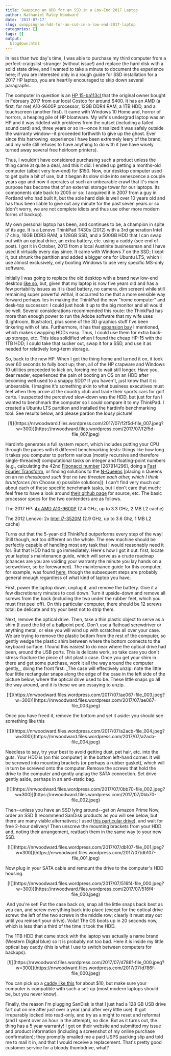 ```yaml
---
title: Swapping an HDD for an SSD in a Low-End 2017 Laptop
author: Nathaniel Raley Woodward
date: '2017-07-17'
slug: swapping-an-hdd-for-an-ssd-in-a-low-end-2017-laptop
categories: []
tags: []
output:
  blogdown:html
---
```

In less than two day's time, I was able to purchase my third computer from a perfect-craigslist-stranger (without issue!) and replace the hard disk with a solid state drive, and I wanted to take a minute to document the experience here; if you are interested only in a rough guide for SSD installation for a 2017 HP laptop, you are heartily encouraged to skip down several paragraphs.  
  
The computer in question is an [HP 15-ba113cl ](https://support.hp.com/si-en/document/c05300932)that the original owner bought in February 2017 from our local Costco for around $400. It has an AMD (a first, for me) A10-9600P processor, 12GB DDR4 RAM, a 1TB HDD, and a touchscreen (another first). It came with Windows 10 Home and, horror of horrors, a heaping pile of HP bloatware. My wife's undergrad laptop was an HP and it was riddled with problems from the outset (including a failed sound card) and, three years or so in--once it realized it was safely outside the warranty window--it proceeded forthwith to give up the ghost. Ever since this harrowing  experience I have been extremely leery of the brand, and my wife still refuses to have anything to do with it (we have wisely turned away several free heirloom printers).  


  


Thus, I wouldn't have considered purchasing such a product unless the thing came at quite a deal, and this it did: I ended up getting a months-old computer (albeit very low-end) for $150. Now, our desktop computer used to get quite a bit of use, but it began its slow slide into senescence a couple years ago and now it operates at such an unbearable crawl that it's main purpose has become that of an external storage tower for our laptops. Its components date back to 2005 or so: I acquired it in 2007 from a guy in Portland who had built it, but the sole hard disk is well over 10 years old and has thus been liable to give out any minute for the past seven years or so (don't worry, we are not complete idiots and thus use other more modern forms of backup).

  


My own personal laptop has been, and continues to be, a champion in spite of its age. It is a Lenovo ThinkPad T430s (2012) with a 3rd generation Intel i7 chip, 16GB DDR3 RAM, a 128GB SSD, and a 500GB HDD that I can swap out with an optical drive, an extra battery, etc. using a caddy (see end of post). I got it in October, 2013 from a local Austinite businessman and I have used it virtually every day since. It came with Windows 7 on the SSD; I kept it, but shrunk the partition and added a bigger one for Ubuntu LTS, which I use almost exclusively, only booting Windows to use very specific MS-only software. 

  


Initially I was going to replace the old desktop with a brand new low-end desktop [like so](https://www.amazon.com/dp/B071DM6TWM/), but, given that my laptop is now five years old and has a few portability issues as it is (bad battery, no camera, dim screen) while still remaining super powerful withal, it occurred to me that a more sensible way forward perhaps lies in making the ThinkPad the new "home computer" and desk-top successor: I could just hook it up to the big monitor and all would be well. Several considerations recommended this route: the ThinkPad has more than enough power to run the Adobe software that my wife uses (Lightroom, Illustrator), plus some of the 3D graphics stuff I've been tinkering with of late. Furthermore, it has that [expansion bay](https://en.wikipedia.org/wiki/Thinkpad_UltraBay) I mentioned, which makes swapping HDDs easy. Thus, I could use them for extra back-up storage, etc. This idea solidified when I found the cheap HP-15 with the 1TB HDD; I could take that sucker out, swap it for a SSD, and use it as needed for relatively long-term storage. 

  


So, back to the new HP. When I got the thing home and turned it on, it took over 60 seconds to fully boot up; then, all of the HP crapware and Windows 10 utilities proceeded to kick on, forcing me to wait still longer. Have you, dear reader, experienced the pain of booting an OS on an HDD after becoming well used to a snappy SDD? If you haven't, just know that it is unbearable. I imagine it's something akin to what business executives must feel when they arrive at the country club and trade their sports cars for golf carts. I suspected the perceived slow-down was the HDD, but just for fun I wanted to benchmark the computer so I could compare it to my ThinkPad. I created a Ubuntu LTS partition and installed the hardinfo benchmarking tool. See results below, and please pardon the lousy picture!

  

<center>
[![](https://nrwoodward.files.wordpress.com/2017/07/f2f5d-file_007.jpeg?w=300)](https://nrwoodward.files.wordpress.com/2017/07/f2f5d-file_007.jpeg)
</center>
  


Hardinfo generates a full system report, which includes putting your CPU through the paces with 6 different benchmarking tests: things like how long it takes you computer to perform various (mostly recursive and therefore single-threaded) computational tasks on integer and floating-point numbers (e.g., calculating the 42nd [Fibonacci number](https://en.wikipedia.org/wiki/Fibonacci_number) [267914296], doing a [Fast Fourier Transform](https://en.wikipedia.org/wiki/Fast_Fourier_transform#Algorithms), or finding solutions to the [N-Queens](http://groups.csail.mit.edu/cag/raw/benchmark/suites/nqueens/README.html) [placing n Queens on an n*n chessboard such that no two threaten each other, which I think bruteforces (n*n Choose n) possible solutions]). I can't find very much out about each of these specific benchmark tasks, but I don't care that much: feel free to have a look around [their github page](https://github.com/lpereira/hardinfo/) for source, etc. The basic processor specs for the two contenders are as follows.

  


The 2017 HP: [4x AMD A10-9600P](http://cpuboss.com/cpu/AMD-A10-7th-Gen-A10-9600P) (2.4 GHz, up to 3.3 GHz, 2 MB L2 cache)

The 2012 Lenovo: 2x [Intel i7-3520M](http://cpuboss.com/cpu/Intel-Core-i7-3520M?q=Intel%20Core%20i7%203520M&ts=1500312575919) (2.9 GHz, up to 3.6 Ghz, 1 MB L2 cache)  


  


Turns out that the 5-year-old ThinkPad outperforms every step of the way! Still though, not too different on the whole. The new machine should be perfectly capable of handling most any task that I would reasonably need it for. But that HDD had to go immediately. Here's how I got it out: first, locate your laptop's maintenance guide, which will serve as a crude roadmap (chances are you are voiding your warranty the minute you lay hands on a screwdriver, so be forewarned). The maintenance guide for this computer, for example, was found [here](http://h10032.www1.hp.com/ctg/Manual/c05227786), though the subsequent steps are probably general enough regardless of what kind of laptop you have.   
  
First, power the laptop down, unplug it, and remove the battery. Give it a few discretionary minutes to cool down. Turn it upside-down and remove all screws from the back (including the two under the rubber feet, which you must first peel off). On this particular computer, there should be 12 screws total: be delicate and try your best not to strip them.  
  
Next, remove the optical drive. Then, take a thin plastic object to serve as a shim (I used the lid of a ballpoint pen). Don't use a flathead screwdriver or anything metal, or else you will wind up with scratches all over your case. We are trying to remove the plastic bottom from the rest of the computer, so gently wedge the plastic shim between where the bottom connects to the keyboard surface. I found this easiest to do near where the optical drive had been, around the USB ports. This is delicate work, so take care you don't stress-fracture the piece of shit plastic case. Once you get your shim in there and get some purchase, work it all the way around the computer gently,_ doing the front first. _The case will effectively unzip: note the little four little rectangular snaps along the edge of the case in the left side of the picture below, where the optical drive used to be. These little snaps go all the way around, and it is these we are essaying to unzip.  


  

<center>
[![](https://nrwoodward.files.wordpress.com/2017/07/ae067-file_003.jpeg?w=300)](https://nrwoodward.files.wordpress.com/2017/07/ae067-file_003.jpeg)
</center>
  
Once you have freed it, remove the bottom and set it aside: you should see something like this  
  

<center>
[![](https://nrwoodward.files.wordpress.com/2017/07/a2acb-file_004.jpeg?w=300)](https://nrwoodward.files.wordpress.com/2017/07/a2acb-file_004.jpeg)
</center>
  
Needless to say, try your best to avoid getting dust, pet hair, etc. into the guts. Your HDD is (on this computer) in the bottom left-hand corner. It will be screwed into mounting brackets (or perhaps a rubber gasket), which will in turn be screwed onto the computer. Remove the screws that hold the drive to the computer and gently unplug the SATA connection. Set drive gently aside, perhaps in an anti-static bag.  
  

<center>
[![](https://nrwoodward.files.wordpress.com/2017/07/0bb70-file_002.jpeg?w=300)](https://nrwoodward.files.wordpress.com/2017/07/0bb70-file_002.jpeg)
</center>
  
Then--unless you have an SSD lying around--get on Amazon Prime Now, order an SSD (I recommend SanDisk products as you will see below, but there are many viable alternatives; I used [this particular drive](https://www.amazon.com/dp/B01F9G414U/ref=twister_B01FVDTA0G?_encoding=UTF8&psc=1)), and wait for free 2-hour delivery! Then unscrew the mounting brackets from your HDD and, noting their arrangement, reattach them in the same way to your new SSD.  
  

<center>
[![](https://nrwoodward.files.wordpress.com/2017/07/db107-file_001.jpeg?w=300)](https://nrwoodward.files.wordpress.com/2017/07/db107-file_001.jpeg)
</center>
  
Now plug in your SATA cable and remount the drive to the computer's HDD housing.  
  

<center>
[![](https://nrwoodward.files.wordpress.com/2017/07/516f4-file_000.jpeg?w=300)](https://nrwoodward.files.wordpress.com/2017/07/516f4-file_000.jpeg)
</center>
  


 And you're set! Put the case back on, snap all the little snaps back best as you can, and screw everything back into place (except for the optical drive screw: the left of the two screws in the middle row; clearly it must stay out until you reinsert your drive). Voila! The OS boots up in 20 seconds now, which is less than a third of the time it took the HDD.  
  
The 1TB HDD that came stock with the laptop was actually a name brand (Western Digital blue) so it is probably not too bad. Here it is inside my little optical bay caddy (this is what I use to switch between computers for backups).  
  

<center>
[![](https://nrwoodward.files.wordpress.com/2017/07/d786f-file_000.jpeg?w=300)](https://nrwoodward.files.wordpress.com/2017/07/d786f-file_000.jpeg)
</center>
  


You can pick up a [caddy like this](https://www.amazon.com/Adapter-Optical-MacBook-SuperDrive-Replacement/dp/B01I15ZVKY/) for about $10, but make sure your computer is compatible with such a set-up (most modern laptops should be, but you never know).  
  
Finally, the reason I'm plugging SanDisk is that I just had a 128 GB USB drive fart out on me after just over a year (and after very little use). It got irreparably locked into read-only, and try as a might to reset and reformat (and I spent over an hour in the attempt), no dice. But as it turns out, the thing has a 5 year warranty! I got on their website and submitted my issue and product information (including a screenshot of my online purchase confirmation); they promptly emailed me a paid USPS packing slip and told me to mail it in, and that I would receive a replacement. That's pretty good customer service for a bloody thumbdrive, what?  
